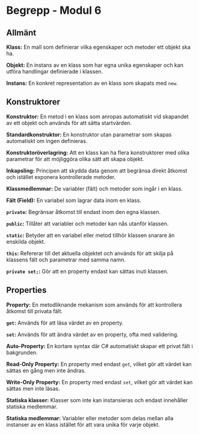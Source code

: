 # Begrepp - Modul 6

## Allmänt

**Klass:** En mall som definierar vilka egenskaper och metoder ett objekt ska ha.

**Objekt:** En instans av en klass som har egna unika egenskaper och kan utföra handlingar definierade i klassen.

**Instans:** En konkret representation av en klass som skapats med `new`.

## Konstruktorer

**Konstruktor:** En metod i en klass som anropas automatiskt vid skapandet av ett objekt och används för att sätta startvärden.

**Standardkonstruktor:** En konstruktor utan parametrar som skapas automatiskt om ingen definieras.

**Konstruktoröverlagring:** Att en klass kan ha flera konstruktorer med olika parametrar för att möjliggöra olika sätt att skapa objekt.

**Inkapsling:** Principen att skydda data genom att begränsa direkt åtkomst och istället exponera kontrollerade metoder.

**Klassmedlemmar:** De variabler (fält) och metoder som ingår i en klass.

**Fält (Field):** En variabel som lagrar data inom en klass.

**`private`:** Begränsar åtkomst till endast inom den egna klassen.

**`public`:** Tillåter att variabler och metoder kan nås utanför klassen.

**`static`:** Betyder att en variabel eller metod tillhör klassen snarare än enskilda objekt.

**`this`:** Refererar till det aktuella objektet och används för att skilja på klassens fält och parametrar med samma namn.

**`private set;`:** Gör att en property endast kan sättas inuti klassen.

## Properties

**Property:** En metodliknande mekanism som används för att kontrollera åtkomst till privata fält.

**`get`:** Används för att läsa värdet av en property.

**`set`:** Används för att ändra värdet av en property, ofta med validering.

**Auto-Property:** En kortare syntax där C# automatiskt skapar ett privat fält i bakgrunden.

**Read-Only Property:** En property med endast `get`, vilket gör att värdet kan sättas en gång men inte ändras.

**Write-Only Property:** En property med endast `set`, vilket gör att värdet kan sättas men inte läsas.

**Statiska klasser:** Klasser som inte kan instansieras och endast innehåller statiska medlemmar.

**Statiska medlemmar:** Variabler eller metoder som delas mellan alla instanser av en klass istället för att vara unika för varje objekt.






